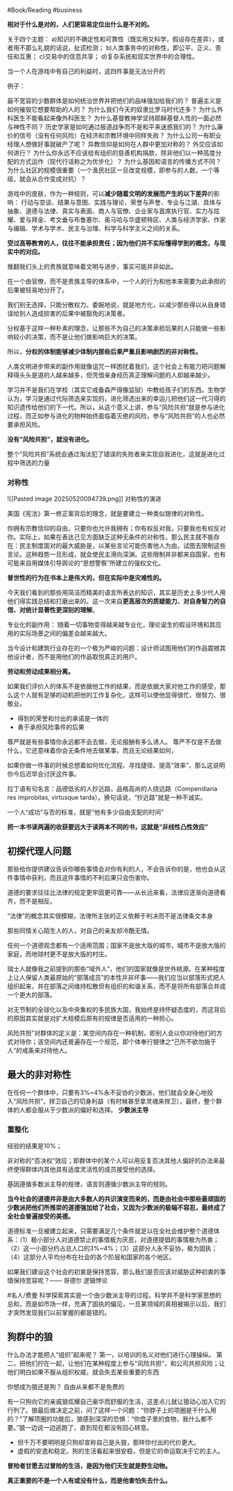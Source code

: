 #Book/Reading  #business 



**相对于什么是对的，人们更容易定位出什么是不对的。**





关于四个主题：
a)知识的不确定性和可靠性（既实用又科学，假设存在差异），或者用不那么礼貌的话说，扯谎检测；
b)人类事务中的对称性，即公平、正义、责任和互惠；
c)交易中的信息共享；
d)复杂系统和现实世界中的合理性。

当一个人在游戏中有自己的利益时，这四件事是无法分开的


例子：

最不宽容的少数群体是如何统治世界并把他们的品味强加给我们的？
普遍主义是如何摧毁它想要帮助的人的？
为什么我们今天的奴隶比罗马时代还多？
为什么外科医生不能看起来像外科医生？
为什么基督教神学坚持耶稣基督人性的一面必然与神性不同？
历史学家是如何通过报道战争而不是和平来迷惑我们的？
为什么廉价的信号（没有任何风险）在经济和宗教环境中同样失败？
为什么公司一有职业经理人想做好事就破产了呢？
异教信仰是如何在人群中更加对称的？
外交应该如何进行？
为什么你永远不应该给有组织的慈善机构捐款，除非他们以一种高度分配的方式运作（现代行话称之为优步化）？
为什么基因和语言的传播方式不同？
为什么社区的规模很重要（一个渔民社区一旦改变规模，即参与的人数，一个等级，就会从合作变成对抗）？

游戏中的皮肤，作为一种规则，可以**减少随着文明的发展而产生的以下差异**的影响：
行动与空谈、结果与意图、实践与理论、荣誉与声誉、专业与江湖、具体与抽象、道德与法律、真实与表面、商人与官僚、企业家与首席执行官、实力与炫耀、爱与拜金、考文垂与布鲁塞尔、奥马哈与华盛顿特区、人类与经济学家、作家与编辑、学术与学术、民主与治理、科学与科学主义之间的关系。


**受过高等教育的人，往往不能承担责任；因为他们并不实际懂得学到的概念，与现实中的对应。**


推翻我们头上的贵族就意味着文明与进步，事实可能并非如此。

在一个由官僚，而不是贵族主导的体系中，一个人的行为和他本来需要为此承担的后果被轻易地分开了。

我们别无选择，只能分散权力。委婉地说，就是地方化，以减少那些得以从自身错误给别人造成损害的后果中被豁免的决策者。

分权基于这样一种朴素的理念，让那些不为自己的决策承担后果的人只能做一些影响较小的决策，而不是让他们做影响巨大的决策。

所以，**分权的体制能够减少体制内那些后果严重且影响剧烈的非对称性。**


人类文明进步带来的副作用就像诅咒一样困扰着我们，这个社会上有能力把问题解释得头头是道的人越来越多，但凭借亲身经历真正理解问题的人却越来越少。

学习并不是我们在学校（其实它戒备森严得像监狱）中教给孩子们的东西。生物学认为，学习是通过代际筛选来实现的，进化筛选出来的幸运儿把他们这一代习得的知识遗传给他们的下一代。所以，从这个意义上讲，参与“风险共担”就是参与进化过程，而正如参与进化的物种始终面临着灭绝的风险，参与“风险共担”的人也必然要承担风险。

**没有“风险共担”，就没有进化。**


整个“风险共担”系统会通过淘汰犯了错误的失败者来实现自我进化，这就是进化过程中筛选的力量


### 对称性

![[Pasted image 20250520094739.png]]
对称性的演进


美国《宪法》第一修正案背后的理念，就是要建立一种类似银律的对称性。

你拥有宗教信仰的自由，只要你也允许我拥有；你有权反对我，只要我也有权反对你。实际上，如果在表达己见方面缺乏这种无条件的对称性，那么民主就不能存在：民主制度面对的最大威胁是，以某些言论可能伤害他人为由，试图去限制这些言论。这种趋势一旦形成，就会使民主滑向深渊。这些限制并非都来自国家，也有可能来自用媒体引导舆论的“思想警察”所建立的强权文化。



**普世性的行为在书本上是伟大的，但在实际中是灾难性的。**


今天我们看到的那些用简洁而精美的语言所表达的知识，其实是历史上多少代人用他们得实践总结和打磨出来的。这一次来自**更高层次的质疑能力、对自身智力的自信、对统计显著性更深刻的理解**。





专业化的副作用：
随着一切事物变得越来越专业化，理论诞生的假设环境和其应用的实际场景之间的偏差会越来越大。

当今设计和建筑行业存在的一个极为严峻的问题：设计师试图用他们的作品震撼其他设计者，而不是用他们的作品取悦真正的用户。

**劳动和劳动成果相分离。**

如果我们评价人的体系不是依据他工作的结果，而是依据大家对他工作的感受，那么这个人就有足够的动机把他的工作复杂化，这样可以使他显得很忙、很努力、很敬业。


- 得到的荣誉和付出的承诺是一体的
- 勇于承担风险事件的后果



尊严就是有些事情你永远都不会去做，无论报酬有多么诱人。
尊严不仅是不去做什么，它还意味着你会无条件地去做某事，而且无论结果如何，



如果你做一件事的时候总想着如何优化流程、寻找捷径、提高“效率”，那么这说明你今后迟早会讨厌这件事。

拉丁语有句名言：品德低劣的人抄近路，品格高尚的人绕远路（Compendiaria res improbitas, virtusque tarda）。换句话说，“抄近路”就是一种不诚实。


一个人“成功”与否的标准，就是“他有多少自由支配的时间”


**把一本书读两遍的收获要远大于读两本不同的书，这就是“非线性凸性效应”**


## 初探代理人问题

那些给你提供建议告诉你哪些事情会对你有利的人，不会告诉你的是，他也会从这件事情中获利，而且这件事情的不利后果只会伤害你。


道德的要求往往比法律的规定更牢固更可靠——从长远来看，法律应逐渐向道德看齐，而不是相反。

“法律”的概念其实很模糊，法律所主张的正义依赖于判决而不是法律条文本身

那些同情关心陌生人的人，对自己的亲友却冷酷无情。


任何一个道德观念都有一个适用范围；国家不是放大版的城市，城市不是放大版的家庭，而地球村更不是放大版的村庄。

瑞士人就像我之前提到的那些“域外人”，他们的国家就像是世外桃源。在某种程度上让人保留人类最原始的“部落成员”的本性并非坏事——我们应当以部落形式把人组织起来，并在部落之间维持松散但有组织的和谐关系，而不是将所有部落合并成一个更大的部落。

对无节制的全球化以及中央集权的多民族大国，我始终是持怀疑态度的，而这背后的原因其实就是对扩大规模后原有的规律是否适用的一种担心。


风险共担”对群体的定义是：某空间内存在一种机制，即别人会以你对待他们的方式对待你；该空间内还普遍存在一个规范，即个体奉行银律之“己所不欲勿施于人”的戒条来对待他人。


## 最大的非对称性 

在任何一个群体中，只要有3%~4%永不妥协的少数派，他们就会全身心地投入“风险共担”，捍卫自己的切身利益（有时候甚至拿灵魂来捍卫），最终，整个群体的人都会服从于少数派的偏好和选择。  **少数派主导**

### 重整化  

经验的结果是10%；

非对称的“否决权”效应；即群体中的某个人可以用反复否决其他人偏好的办法来最终使得群体内其他具有适度灵活性的成员接受他的选择。

基因遵循多数派主导的规律，语言则遵循少数派主导的规则。


**当今社会的道德并非是由大多数人的共识演变而来的，而是由社会中那些最顽固的少数派把他们所推崇的道德强加给了社会，又因为少数派的极端不容忍，最终成了全社会普遍接受的美德。**

道德标准一旦被建立起来，只需要满足几个条件就足以在全社会维护整个道德体系：（1）极小部分人对道德禁止的事情极为厌恶，对道德提倡的事情极为热衷；（2）这一小部分约占总人口的3%~4%；（3）这部分人永不妥协，极为固执；（4）这部分人平均分布在社会的各个阶层和国家的各个地区。


如果我们建设这个社会的初衷是保持宽容，那么我们是否应该对威胁这种初衷的事情保持宽容呢？—— 哥德尔 逻辑悖论

#名人/费曼 
科学探索其实是一个由少数派主导的过程。科学并不是科学家思想的总和，而是如市场一样，充满了固执的偏见，一旦某领域的真相被揭示以后，我们才突然发现我们以前掌握的都是错的。


## 狗群中的狼


什么办法才能把人“组织”起来呢？
第一，以培训的名义对他们进行心理操纵。
第二，把他们拧在一起，让他们在某种程度上参与“风险共担”，和公司共担风险；让他们明白如果不服从组织权威，就会失去某些重要的东西


你想成为狼还是狗？ 自由从来都不是免费的

有一只狗向它的亲戚狼炫耀自己豪华而舒服的生活，这差点儿就让狼动心加入它的行列了。狼最后做决定之前，问了这样一个问题：“你脖子上的项圈是干什么用的？”了解项圈的功能后，狼感到深深的恐惧：“你盘子里的食物，我什么都不要。”狼一边说一边逃跑了，直到现在都没有回心转意。

- 但千万不要明明是只狗却宣称自己是头狼，那样你付出的代价更大。
- 虚假的安逸和稳定。狗的生活看起来很安稳，但是它的命运取决于它的主人。

**冒险者甘愿去过冒险的生活，是因为他们天生就是野生动物。**


**真正重要的不是一个人有或没有什么，而是他害怕失去什么。**








